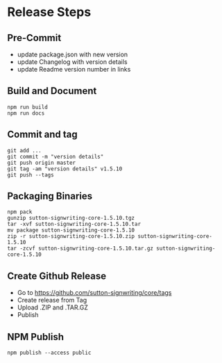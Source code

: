 # Release Steps 

## Pre-Commit
* update package.json with new version
* update Changelog with version details
* update Readme version number in links

## Build and Document
    npm run build
    npm run docs

## Commit and tag
    git add ...
    git commit -m "version details"
    git push origin master
    git tag -am "version details" v1.5.10
    git push --tags

## Packaging Binaries
    npm pack
    gunzip sutton-signwriting-core-1.5.10.tgz
    tar -xvf sutton-signwriting-core-1.5.10.tar
    mv package sutton-signwriting-core-1.5.10
    zip -r sutton-signwriting-core-1.5.10.zip sutton-signwriting-core-1.5.10
    tar -zcvf sutton-signwriting-core-1.5.10.tar.gz sutton-signwriting-core-1.5.10

## Create Github Release
* Go to https://github.com/sutton-signwriting/core/tags
* Create release from Tag
* Upload .ZIP and .TAR.GZ
* Publish

## NPM Publish
    npm publish --access public
